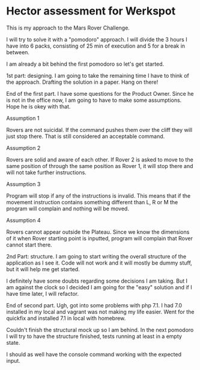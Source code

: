 # Hector assessment for Werkspot

This is my approach to the Mars Rover Challenge.

I will try to solve it with a "pomodoro" approach. I will divide the 3 hours I have into 6 packs, consisting of 25 min of execution and 5 for a break in between.

I am already a bit behind the first pomodoro so let's get started.

1st part: designing.
I am going to take the remaining time I have to think of the approach.
Drafting the solution in a paper. Hang on there!

End of the first part. I have some questions for the Product Owner. Since he is not in the office now, I am going to have to make some assumptions. Hope he is okey with that.

Assumption 1

Rovers are not suicidal. If the command pushes them over the cliff they will just stop there. That is still considered an acceptable command.

Assumption 2

Rovers are solid and aware of each other. If Rover 2 is asked to move to the same position of through the same position as Rover 1, it will stop there and will not take further instructions.

Assumption 3

Program will stop if any of the instructions is invalid. This means that if the movement instruction contains something different than L, R or M the program will complain and nothing will be moved.

Assumption 4

Rovers cannot appear outside the Plateau. Since we know the dimensions of it when Rover starting point is inputted, program will complain that Rover cannot start there.

2nd Part: structure.
I am going to start writing the overall structure of the application as I see it. Code will not work and it will mostly be dummy stuff, but it will help me get started.

I definitely have some doubts regarding some decisions I am taking. But I am against the clock so I decided I am going for the "easy" solution and if I have time later, I will refactor.

End of second part. Ugh, got into some problems with php 7.1. I had 7.0 installed in my local and vagrant was not making my life easier. Went for the quickfix and installed 7.1 in local with homebrew.

Couldn't finish the structural mock up so I am behind. In the next pomodoro I will try to have the structure finished, tests running at least in a empty state.

I should as well have the console command working with the expected input.
